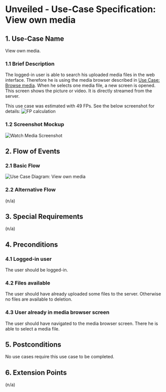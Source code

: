 # Unveiled - Use-Case Specification: View own media

## 1. Use-Case Name
View own media.

### 1.1 Brief Description
The logged-in user is able to search his uploaded media files in the web interface. Therefore he is using the media browser described in [Use Case: Browse media](). When he selects one media file, a new screen is opened. This screen shows the picture or video. It is directly streamed from the server.

This use case was estimated with 49 FPs. See the below screenshot for details:
![][fp calculation]

### 1.2 Screenshot Mockup
![][screenshot]

## 2. Flow of Events

### 2.1 Basic Flow
![][basic flow]

### 2.2 Alternative Flow
(n/a)

## 3. Special Requirements
(n/a)

## 4. Preconditions
### 4.1 Logged-in user
The user should be logged-in.

### 4.2 Files available
The user should have already uploaded some files to the server. Otherwise no files are available to deletion.

### 4.3 User already in media browser screen
The user should have navigated to the media browser screen. There he is able to select a media file.

## 5. Postconditions
No use cases require this use case to be completed.

## 6. Extension Points
(n/a)

<!-- Link definitions: -->
[basic flow]: https://raw.githubusercontent.com/SAS-Systems/Unveiled-Documentation/master/Bilder/UC_Diagrams/UC_Diagram_View_own_media.png "Use Case Diagram: View own media"
[screenshot]: https://raw.githubusercontent.com/SAS-Systems/Unveiled-Documentation/master/Bilder/Screenshots_website/watch_,media.PNG "Watch Media Screenshot"
[fp calculation]: https://raw.githubusercontent.com/SAS-Systems/Unveiled-Documentation/master/Bilder/FP%20calculation/FP_view_own_media.PNG "FP calculation"
